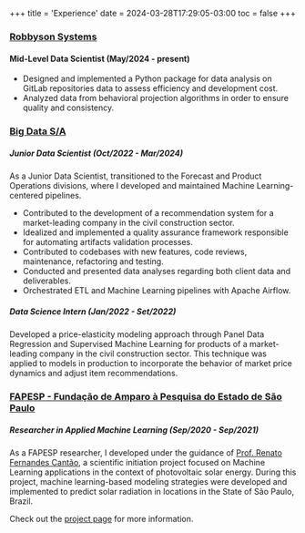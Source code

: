 +++
title = 'Experience'
date = 2024-03-28T17:29:05-03:00
toc = false
+++

### [Robbyson Systems](https://www.linkedin.com/company/robbyson)

#### Mid-Level Data Scientist (May/2024 - present)

- Designed and implemented a Python package for data analysis on GitLab repositories data to assess efficiency and development
cost.
- Analyzed data from behavioral projection algorithms in order to ensure quality and consistency.

### [Big Data S/A](https://www.linkedin.com/company/big-data-brasil-/)

##### Junior Data Scientist (Oct/2022 - Mar/2024)
As a Junior Data Scientist, transitioned to the Forecast and Product Operations divisions, where I developed and maintained Machine
Learning-centered pipelines.
- Contributed to the development of a recommendation system for a market-leading company in the civil construction sector.
- Idealized and implemented a quality assurance framework responsible for automating artifacts validation processes.
- Contributed to codebases with new features, code reviews, maintenance, refactoring and testing.
- Conducted and presented data analyses regarding both client data and deliverables.
- Orchestrated ETL and Machine Learning pipelines with Apache Airflow.

##### Data Science Intern (Jan/2022 - Set/2022)
Developed a price-elasticity modeling approach through Panel Data Regression and Supervised Machine Learning for products of a market-leading company in the civil construction sector. This technique was applied to models in production to incorporate the behavior of market price dynamics and adjust item recommendations.

### [FAPESP - Fundação de Amparo à Pesquisa do Estado de São Paulo](https://fapesp.br/)
##### Researcher in Applied Machine Learning (Sep/2020 - Sep/2021)
As a FAPESP researcher, I developed under the guidance of [Prof. Renato Fernandes Cantão](), a scientific initiation project focused on Machine Learning applications in the context of photovoltaic solar energy. During this project, machine learning-based modeling strategies were developed and implemented to predict solar radiation in locations in the State of São Paulo, Brazil.

Check out the [project page](../projects/data-science/machine-learning/inmet-solar-sao-paulo) for more information.
